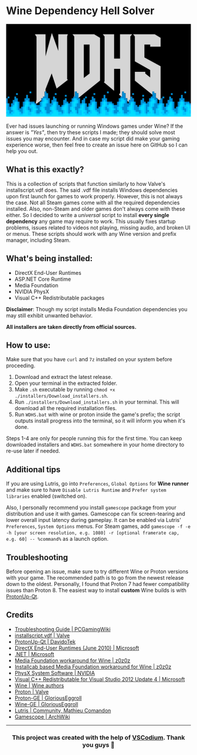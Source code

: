 # Wine Dependency Hell Solver

<div style="text-align: center;">

![logo](WDHS.png)

</div>

Ever had issues launching or running Windows games under Wine? If the answer is *"Yes"*, then try these scripts I made; they should solve most issues you may encounter. And in case my script did make your gaming experience worse, then feel free to create an issue here on GitHub so I can help you out.

## What is this exactly?
This is a collection of scripts that function similarly to how Valve's installscript.vdf does. The said .vdf file installs Windows dependencies upon first launch for games to work properly. However, this is not always the case. Not all Steam games come with all the required dependencies installed. Also, non-Steam and older games don't always come with these either. So I decided to write a *universal* script to install **every single dependency** any game may require to work. This usually fixes startup problems, issues related to videos not playing, missing audio, and broken UI or menus. These scripts should work with any Wine version and prefix manager, including Steam.

## What's being installed:
- DirectX End-User Runtimes
- ASP.NET Core Runtime
- Media Foundation
- NVIDIA PhysX
- Visual C++ Redistributable packages

**Disclaimer**: Though my script installs Media Foundation dependencies you may still exhibit unwanted behavior.

**All installers are taken directly from official sources.**

## How to use:

Make sure that you have `curl` and `7z` installed on your system before proceeding.

1. Download and extract the latest release.
2. Open your terminal in the extracted folder.
3. Make `.sh` executable by running `chmod +x ./installers/Download_installers.sh`.
4. Run `./installers/Download_installers.sh` in your terminal. This will download  all the required installation files.
5. Run `WDHS.bat` with wine or proton inside the game's prefix; the script outputs install progress into the terminal, so it will inform you when it's done.

Steps 1-4 are only for people running this for the first time. You can keep downloaded installers and `WDHS.bat` somewhere in your home directory to re-use later if needed.

## Additional tips

If you are using Lutris, go into `Preferences`, `Global Options` for **Wine runner** and make sure to have `Disable Lutris Runtime` and `Prefer system libraries` enabled (switched on).

Also, I personally recommend you install `gamescope` package from your distribution and use it with games. Gamescope can fix screen-tearing and lower overall input latency during gameplay. It can be enabled via Lutris' `Preferences`, `System Options` menus. For Steam games, add `gamescope -f -e -h [your screen resolution, e.g. 1080] -r [optional framerate cap, e.g. 60] -- %command%` as a launch option.

## Troubleshooting
Before opening an issue, make sure to try different Wine or Proton versions with your game. The recommended path is to go from the newest release down to the oldest. Personally, I found that Proton 7 had fewer compatibility issues than Proton 8. The easiest way to install **custom** Wine builds is with [ProtonUp-Qt](https://davidotek.github.io/protonup-qt/).

## Credits
- [Troubleshooting Guide | PCGamingWiki](https://www.pcgamingwiki.com/wiki/Troubleshooting_guide)
- [installscript.vdf | Valve](https://partner.steamgames.com/doc/sdk/installscripts)
- [ProtonUp-Qt | DavidoTek](https://github.com/DavidoTek/ProtonUp-Qt)
- [DirectX End-User Runtimes (June 2010) | Microsoft](https://www.microsoft.com/en-us/download/details.aspx?id=8109)
- [.NET | Microsoft](https://dotnet.microsoft.com/en-us/download)
- [Media Foundation workaround for Wine | z0z0z](https://github.com/z0z0z/mf-install)
- [Installcab based Media Foundation workaround for Wine | z0z0z](https://github.com/z0z0z/mf-installcab)
- [PhysX System Software | NVIDIA](https://www.nvidia.com/en-us/drivers/physx/9_09_0428/physx_9-09-0428_whql/)
- [ Visual C++ Redistributable for Visual Studio 2012 Update 4  | Microsoft](https://www.microsoft.com/en-us/download/details.aspx?id=30679)
- [Wine | Wine authors](https://www.winehq.org/)
- [Proton | Valve](https://github.com/ValveSoftware/Proton)
- [Proton-GE | GloriousEggroll](https://github.com/GloriousEggroll/proton-ge-custom)
- [Wine-GE | GloriousEggroll](https://github.com/GloriousEggroll/wine-ge-custom)
- [Lutris | Community, Mathieu Comandon](https://lutris.net/)
- [Gamescope | ArchWiki](https://wiki.archlinux.org/title/Gamescope)
---
### <p style="text-align: center;">This project was created with the help of [VSCodium](https://vscodium.com/). Thank you guys 💙</p>
